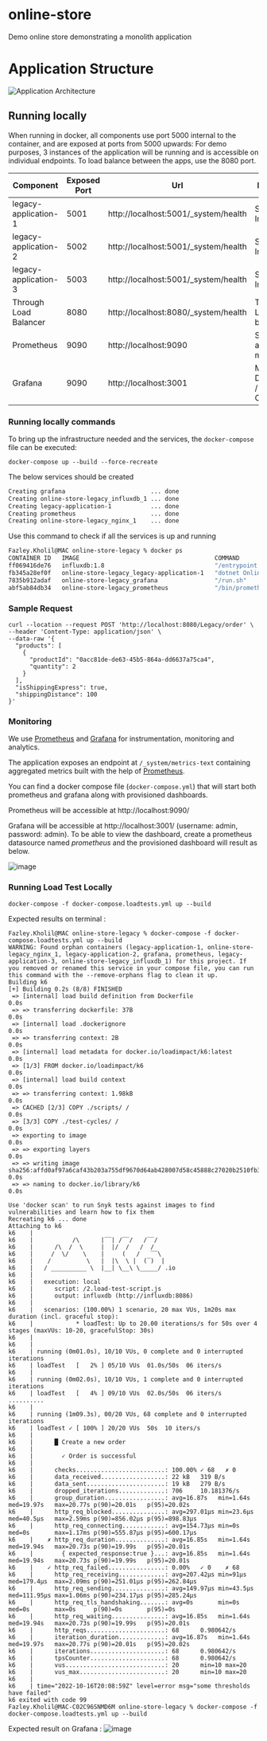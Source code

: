 # online-store
Demo online store demonstrating a monolith application

# Application Structure
![Application Architecture](./resources/online-demo-legacy.png "Application Architecture")


## Running locally

When running in docker, all components use port 5000 internal to the container, and are exposed at ports from 5000 upwards:
For demo purposes, 3 instances of the application will be running and is accessible on individual endpoints.
To load balance between the apps, use the 8080 port.

|Component   | Exposed Port  |  Url |Description |
|---|---|---|---|
| legacy-application-1 | 5001 | http://localhost:5001/_system/health |Service Instance|
| legacy-application-2 | 5002 | http://localhost:5001/_system/health |Service Instance|
| legacy-application-3 | 5003 | http://localhost:5001/_system/health |Service Instance|
| Through Load Balancer | 8080 | http://localhost:8080/_system/health |Through Load balancer|
| Prometheus | 9090 | http://localhost:9090 |Scrapping application metrics|
| Grafana | 9090 | http://localhost:3001 |Metrics Dashbaords / Observability|

### Running locally commands
To bring up the infrastructure needed and the services, the `docker-compose` file can be executed:

```
docker-compose up --build --force-recreate
```

The below services should be created
```bash
Creating grafana                        ... done
Creating online-store-legacy_influxdb_1 ... done
Creating legacy-application-1           ... done
Creating prometheus                     ... done
Creating online-store-legacy_nginx_1    ... done
```

Use this command to check if all the services is up and running
```bash
Fazley.Kholil@MAC online-store-legacy % docker ps
CONTAINER ID   IMAGE                                      COMMAND                  CREATED         STATUS         PORTS                                       NAMES
ff069416de76   influxdb:1.8                               "/entrypoint.sh infl…"   2 minutes ago   Up 2 minutes   0.0.0.0:8086->8086/tcp, :::8086->8086/tcp   online-store-legacy_influxdb_1
fb345a28ef0f   online-store-legacy_legacy-application-1   "dotnet OnlineStore.…"   2 minutes ago   Up 2 minutes   0.0.0.0:5001->5000/tcp, :::5001->5000/tcp   legacy-application-1
7835b912adaf   online-store-legacy_grafana                "/run.sh"                2 minutes ago   Up 2 minutes   0.0.0.0:3001->3000/tcp, :::3001->3000/tcp   grafana
abf5ab84db34   online-store-legacy_prometheus             "/bin/prometheus --c…"   2 minutes ago   Up 2 minutes   0.0.0.0:9090->9090/tcp, :::9090->9090/tcp   prometheus
```

### Sample Request

```
curl --location --request POST 'http://localhost:8080/Legacy/order' \
--header 'Content-Type: application/json' \
--data-raw '{
  "products": [
    {
      "productId": "0acc81de-de63-45b5-864a-dd6637a75ca4",
      "quantity": 2
    }
  ],
  "isShippingExpress": true,
  "shippingDistance": 100
}'
```


### Monitoring

We use [Prometheus](https://prometheus.io/) and [Grafana](https://grafana.com/) for instrumentation, monitoring and analytics.

The application exposes an endpoint at `/_system/metrics-text` containing aggregated metrics built with the help of [Prometheus](https://prometheus.io/).

You can find a docker compose file (`docker-compose.yml`) that will start both prometheus and grafana along with provisioned dashboards.


Prometheus will be accessible at http://localhost:9090/

Grafana will be accessible at http://localhost:3001/ (username: admin, password: admin).
To be able to view the dashboard, create a prometheus datasource named *prometheus* and the provisioned dashboard will result as below.

![image](resources/legacy-app-result.png)

### Running Load Test Locally
```
docker-compose -f docker-compose.loadtests.yml up --build
```

Expected results on terminal : 
```
Fazley.Kholil@MAC online-store-legacy % docker-compose -f docker-compose.loadtests.yml up --build
WARNING: Found orphan containers (legacy-application-1, online-store-legacy_nginx_1, legacy-application-2, grafana, prometheus, legacy-application-3, online-store-legacy_influxdb_1) for this project. If you removed or renamed this service in your compose file, you can run this command with the --remove-orphans flag to clean it up.
Building k6
[+] Building 0.2s (8/8) FINISHED                                                                                                                                                                                                                            
 => [internal] load build definition from Dockerfile                                                                                                                                                                                                   0.0s
 => => transferring dockerfile: 37B                                                                                                                                                                                                                    0.0s
 => [internal] load .dockerignore                                                                                                                                                                                                                      0.0s
 => => transferring context: 2B                                                                                                                                                                                                                        0.0s
 => [internal] load metadata for docker.io/loadimpact/k6:latest                                                                                                                                                                                        0.0s
 => [1/3] FROM docker.io/loadimpact/k6                                                                                                                                                                                                                 0.0s
 => [internal] load build context                                                                                                                                                                                                                      0.0s
 => => transferring context: 1.98kB                                                                                                                                                                                                                    0.0s
 => CACHED [2/3] COPY ./scripts/ /                                                                                                                                                                                                                     0.0s
 => [3/3] COPY ./test-cycles/ /                                                                                                                                                                                                                        0.0s
 => exporting to image                                                                                                                                                                                                                                 0.0s
 => => exporting layers                                                                                                                                                                                                                                0.0s
 => => writing image sha256:affd0af97a6caf43b203a755df9670d64ab428007d58c45888c27020b2510fb3                                                                                                                                                           0.0s
 => => naming to docker.io/library/k6                                                                                                                                                                                                                  0.0s

Use 'docker scan' to run Snyk tests against images to find vulnerabilities and learn how to fix them
Recreating k6 ... done
Attaching to k6
k6    | 
k6    |           /\      |‾‾| /‾‾/   /‾‾/   
k6    |      /\  /  \     |  |/  /   /  /    
k6    |     /  \/    \    |     (   /   ‾‾\  
k6    |    /          \   |  |\  \ |  (‾)  | 
k6    |   / __________ \  |__| \__\ \_____/ .io
k6    | 
k6    |   execution: local
k6    |      script: /2.load-test-script.js
k6    |      output: influxdb (http://influxdb:8086)
k6    | 
k6    |   scenarios: (100.00%) 1 scenario, 20 max VUs, 1m20s max duration (incl. graceful stop):
k6    |            * loadTest: Up to 20.00 iterations/s for 50s over 4 stages (maxVUs: 10-20, gracefulStop: 30s)
k6    | 
k6    | 
k6    | running (0m01.0s), 10/10 VUs, 0 complete and 0 interrupted iterations
k6    | loadTest   [   2% ] 05/10 VUs  01.0s/50s  06 iters/s
k6    | 
k6    | running (0m02.0s), 10/10 VUs, 1 complete and 0 interrupted iterations
k6    | loadTest   [   4% ] 09/10 VUs  02.0s/50s  06 iters/s
..........
k6    | 
k6    | running (1m09.3s), 00/20 VUs, 68 complete and 0 interrupted iterations
k6    | loadTest ✓ [ 100% ] 20/20 VUs  50s  10 iters/s
k6    | 
k6    |      █ Create a new order
k6    | 
k6    |        ✓ Order is successful
k6    | 
k6    |      checks.........................: 100.00% ✓ 68   ✗ 0   
k6    |      data_received..................: 22 kB   319 B/s
k6    |      data_sent......................: 19 kB   279 B/s
k6    |      dropped_iterations.............: 706     10.181376/s
k6    |      group_duration.................: avg=16.87s   min=1.64s  med=19.97s   max=20.77s p(90)=20.01s   p(95)=20.02s  
k6    |      http_req_blocked...............: avg=297.01µs min=23.6µs med=40.5µs   max=2.59ms p(90)=856.02µs p(95)=898.83µs
k6    |      http_req_connecting............: avg=154.73µs min=0s     med=0s       max=1.17ms p(90)=555.87µs p(95)=600.17µs
k6    |    ✗ http_req_duration..............: avg=16.85s   min=1.64s  med=19.94s   max=20.73s p(90)=19.99s   p(95)=20.01s  
k6    |        { expected_response:true }...: avg=16.85s   min=1.64s  med=19.94s   max=20.73s p(90)=19.99s   p(95)=20.01s  
k6    |    ✓ http_req_failed................: 0.00%   ✓ 0    ✗ 68  
k6    |      http_req_receiving.............: avg=207.42µs min=91µs   med=179.4µs  max=2.09ms p(90)=251.01µs p(95)=262.84µs
k6    |      http_req_sending...............: avg=149.97µs min=43.5µs med=111.95µs max=1.06ms p(90)=234.17µs p(95)=285.24µs
k6    |      http_req_tls_handshaking.......: avg=0s       min=0s     med=0s       max=0s     p(90)=0s       p(95)=0s      
k6    |      http_req_waiting...............: avg=16.85s   min=1.64s  med=19.94s   max=20.73s p(90)=19.99s   p(95)=20.01s  
k6    |      http_reqs......................: 68      0.980642/s
k6    |      iteration_duration.............: avg=16.87s   min=1.64s  med=19.97s   max=20.77s p(90)=20.01s   p(95)=20.02s  
k6    |      iterations.....................: 68      0.980642/s
k6    |      tpsCounter.....................: 68      0.980642/s
k6    |      vus............................: 20      min=10 max=20
k6    |      vus_max........................: 20      min=10 max=20
k6    | 
k6    | time="2022-10-16T20:08:59Z" level=error msg="some thresholds have failed"
k6 exited with code 99
Fazley.Kholil@MAC-C02C96SNMD6M online-store-legacy % docker-compose -f docker-compose.loadtests.yml up --build
```

Expected result on Grafana :
![image](resources/legacy-influx-result.png)